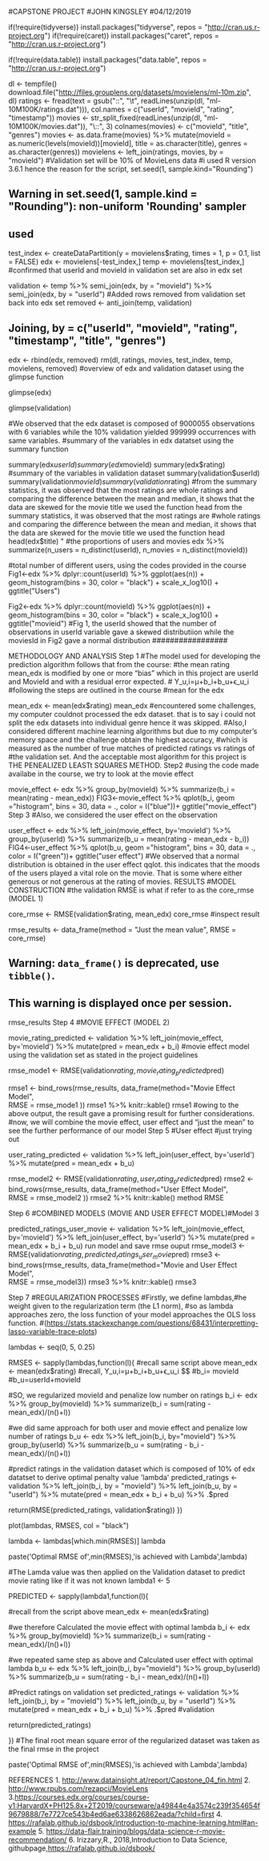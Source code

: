 #CAPSTONE PROJECT
#JOHN KINGSLEY
#04/12/2019


if(!require(tidyverse)) install.packages("tidyverse", repos = "http://cran.us.r-project.org")
if(!require(caret)) install.packages("caret", repos = "http://cran.us.r-project.org")

if(!require(data.table)) install.packages("data.table", repos = "http://cran.us.r-project.org")

dl <- tempfile()
download.file("http://files.grouplens.org/datasets/movielens/ml-10m.zip", dl)
ratings <- fread(text = gsub("::", "\t", readLines(unzip(dl, "ml-10M100K/ratings.dat"))),
                 col.names = c("userId", "movieId", "rating", "timestamp"))
movies <- str_split_fixed(readLines(unzip(dl, "ml-10M100K/movies.dat")), "\\::", 3)
colnames(movies) <- c("movieId", "title", "genres")
movies <- as.data.frame(movies) %>% mutate(movieId = as.numeric(levels(movieId))[movieId],
                                           title = as.character(title),
                                           genres = as.character(genres))
movielens <- left_join(ratings, movies, by = "movieId")
#Validation set will be 10% of MovieLens data
#i used R version 3.6.1 hence the reason for the script,
set.seed(1, sample.kind="Rounding")
## Warning in set.seed(1, sample.kind = "Rounding"): non-uniform 'Rounding' sampler
## used
test_index <- createDataPartition(y = movielens$rating, times = 1, p = 0.1, list = FALSE)
edx <- movielens[-test_index,]
temp <- movielens[test_index,]
#confirmed that userId and movieId in validation set are also in edx set

validation <- temp %>% 
  semi_join(edx, by = "movieId") %>%
  semi_join(edx, by = "userId")
#Added rows removed from validation set back into edx set
removed <- anti_join(temp, validation)
## Joining, by = c("userId", "movieId", "rating", "timestamp", "title", "genres")
edx <- rbind(edx, removed)
rm(dl, ratings, movies, test_index, temp, movielens, removed)
#overview of edx and validation dataset using the glimpse function

glimpse(edx)

glimpse(validation)

#We observed that the edx dataset is composed of 9000055 observations with 6 variables while the 10% validation yielded 999999 occurrences with same variables. #summary of the variables in edx datatset using the summary function

summary(edx$userId)
summary(edx$movieId)
summary(edx$rating)
#summary of the variables in validation dataset
summary(validation$userId)
summary(validation$movieId)
summary(validation$rating)
#from the summary statistics, it was observed that the most ratings are whole ratings and comparing the difference between the mean and median, it shows that the data are skewed for the movie title we used the function head from the summary statistics, it was observed that the most ratings are #whole ratings and comparing the difference between the mean and median, it shows that the data are skewed for the movie title we used the function head
head(edx$title)
"
#the proportions of users and movies
edx %>%
  summarize(n_users = n_distinct(userId),
            n_movies = n_distinct(movieId))

#total number of different users, using the codes provided in the course
Fig1<-edx %>%
  dplyr::count(userId) %>% 
  ggplot(aes(n)) + 
  geom_histogram(bins = 30, color = "black") + 
  scale_x_log10() +
  ggtitle("Users")

Fig2<-edx %>%
  dplyr::count(movieId) %>% 
  ggplot(aes(n)) + 
  geom_histogram(bins = 30, color = "black") + 
  scale_x_log10() +
  ggtitle("movieid")
#Fig 1, the userId showed that the number of observations in userId variable gave a skewed distributiion while the moviesId in Fig2 gave a normal distribution #################

METHODOLOGY AND ANALYSIS Step 1 #The model used for developing the prediction algorithm follows that from the course: #the mean rating mean_edx is modified by one or more “bias” which in this project are userId and MovieId and with a residual error expected. #
Y_u,i=μ+b_i+b_u+ϵ_u_i
#following the steps are outlined in the course #mean for the edx

mean_edx <- mean(edx$rating)
mean_edx
#encountered some challenges, my computer couldnot processed the edx dataset. that is to say i could not split the edx datasets into individual genre hence it was skipped. #Also,I considered different machine learning algorithms but due to my computer’s memory space and the challenge obtain the highest accuracy, #which is measured as the number of true matches of predicted ratings vs ratings of #the validation set. And the acceptable most algorithm for this project is THE PENEALIZED LEASTt SQUARES METHOD. Step2 #using the code made availabe in the course, we try to look at the movie effect

movie_effect <- edx %>% 
  group_by(movieId) %>% 
  summarize(b_i = mean(rating - mean_edx))
FIG3<-movie_effect %>% qplot(b_i, geom ="histogram", bins = 30, data = ., color = I("blue"))+ 
  ggtitle("movie_effect")
Step 3 #Also, we considered the user effect on the observation

user_effect <- edx %>% 
  left_join(movie_effect, by='movieId') %>%
  group_by(userId) %>%
  summarize(b_u = mean(rating - mean_edx - b_i))
FIG4<-user_effect %>% qplot(b_u, geom ="histogram", bins = 30, data = ., color = I("green"))+
  ggtitle("user effect")
#We observed that a normal distribution is obtained in the user effect qqlot. this indicates that the moods of the users played a vital role on the movie. That is some where either generous or not generous at the rating of movies. RESULTS #MODEL CONSTRUCTION #the validation RMSE is what if refer to as the core_rmse (MODEL 1)

core_rmse <- RMSE(validation$rating, mean_edx)
core_rmse
#inspect result

rmse_results <- data_frame(method = "Just the mean value", RMSE = core_rmse)
## Warning: `data_frame()` is deprecated, use `tibble()`.
## This warning is displayed once per session.
rmse_results
Step 4 #MOVIE EFFECT (MODEL 2)

movie_rating_predicted <- validation %>% 
  left_join(movie_effect, by='movieId') %>%
  mutate(pred = mean_edx + b_i) 
#movie effect model using the validation set as stated in the project guidelines

rmse_mode1 <- RMSE(validation$rating,movie_rating_predicted$pred)

rmse1 <- bind_rows(rmse_results,
                   data_frame(method="Movie Effect Model",  
                              RMSE = rmse_mode1 ))
rmse1 %>% knitr::kable()
rmse1
#owing to the above output, the result gave a promising result for further considerations. #now, we will combine the movie effect, user effect and “just the mean” to see the further performance of our model Step 5 #User effect #just trying out

user_rating_predicted <- validation %>% 
  left_join(user_effect, by='userId') %>%
  mutate(pred = mean_edx + b_u) 

rmse_model2 <- RMSE(validation$rating,user_rating_predicted$pred)
rmse2 <- bind_rows(rmse_results,
                   data_frame(method="User Effect Model",  
                              RMSE = rmse_model2 ))
rmse2 %>% knitr::kable()
method	RMSE

Step 6 #COMBINED MODELS (MOVIE AND USER EFFECT MODEL)#Model 3

predicted_ratings_user_movie <- validation %>% 
  left_join(movie_effect, by='movieId') %>%
  left_join(user_effect, by='userId') %>%
  mutate(pred = mean_edx + b_i + b_u) 
run model and save rmse ouput
rmse_model3 <- RMSE(validation$rating,predicted_ratings_user_movie$pred)
rmse3 <- bind_rows(rmse_results,
                   data_frame(method="Movie and User Effect Model",  
                              RMSE = rmse_model3))
rmse3 %>% knitr::kable()
rmse3

Step 7 #REGULARIZATION PROCESSES #Firstly, we define lambdas,#he weight given to the regularization term (the L1 norm), #so as lambda approaches zero, the loss function of your model approaches the OLS loss function. #(https://stats.stackexchange.com/questions/68431/interpretting-lasso-variable-trace-plots)

lambdas <- seq(0, 5, 0.25)

RMSES <- sapply(lambdas,function(l){
  #recall same script above 
  mean_edx <- mean(edx$rating)
  #recall, Y_u,i=μ+b_i+b_u+ϵ_u_i $$
  #b_i= movieId
  #b_u=userId+movieId
  
  #SO, we regularized movieId and penalize low number on ratings
  b_i <- edx %>% 
    group_by(movieId) %>%
    summarize(b_i = sum(rating - mean_edx)/(n()+l))
  
  #we did same approach for both user and movie effect and penalize low number of ratings
  b_u <- edx %>% 
    left_join(b_i, by="movieId") %>%
    group_by(userId) %>%
    summarize(b_u = sum(rating - b_i - mean_edx)/(n()+l))
  
  #predict ratings in the validation dataset which is composed of 10% of edx datatset to derive optimal penalty value 'lambda'
  predicted_ratings <- 
    validation %>% 
    left_join(b_i, by = "movieId") %>%
    left_join(b_u, by = "userId") %>%
    mutate(pred = mean_edx + b_i + b_u) %>%
    .$pred
  
  return(RMSE(predicted_ratings, validation$rating))
})


plot(lambdas, RMSES,
     col = "black")


lambda <- lambdas[which.min(RMSES)]
lambda

paste('Optimal RMSE of',min(RMSES),'is achieved with Lambda',lambda)

#The Lamda value was then applied on the Validation dataset to predict movie rating like if it was not known
lambda1 <- 5

PREDICTED <- sapply(lambda1,function(l){
  
  #recall from the script above
  mean_edx <- mean(edx$rating)
  
  #we therefore Calculated the movie effect with optimal lambda
  b_i <- edx %>% 
    group_by(movieId) %>%
    summarize(b_i = sum(rating - mean_edx)/(n()+l))
  
  #we repeated same step as above and Calculated user effect with optimal lambda
  b_u <- edx %>% 
    left_join(b_i, by="movieId") %>%
    group_by(userId) %>%
    summarize(b_u = sum(rating - b_i - mean_edx)/(n()+l))
  
  #Predict ratings on validation set
  predicted_ratings <- 
    validation %>% 
    left_join(b_i, by = "movieId") %>%
    left_join(b_u, by = "userId") %>%
    mutate(pred = mean_edx + b_i + b_u) %>%
    .$pred #validation
  
  return(predicted_ratings)
  
})
#The final root mean square error of the regularized dataset was taken as the final rmse in the project

paste('Optimal RMSE of',min(RMSES),'is achieved with Lambda',lambda)

REFERENCES 1. http://www.datainsight.at/report/Capstone_04_fin.html 
2. http://www.rpubs.com/rezapci/MovieLens 
3.https://courses.edx.org/courses/course-v1:HarvardX+PH125.8x+2T2019/courseware/a49844e4a3574c239f354654f9679888/7e7727ce543b4ed6ae6338626862eada/?child=first
4. https://rafalab.github.io/dsbook/introduction-to-machine-learning.html#an-example
5. https://data-flair.training/blogs/data-science-r-movie-recommendation/ 
6. Irizzary,R., 2018,Introduction to Data Science, githubpage,https://rafalab.github.io/dsbook/

